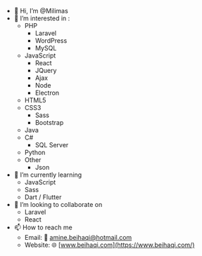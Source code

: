 - 👋 Hi, I’m @Milimas
- 👀 I’m interested in :
  - PHP
    - Laravel
    - WordPress
    - MySQL
  - JavaScript
    - React
    - JQuery
    - Ajax
    - Node
    - Electron
  - HTML5
  - CSS3
    - Sass
    - Bootstrap
  - Java
  - C#
    - SQL Server
  - Python
  - Other
    - Json
- 🌱 I’m currently learning 
  - JavaScript
  - Sass
  - Dart / Flutter
- 💞️ I’m looking to collaborate on 
  - Laravel
  - React
- 📫 How to reach me 
  - Email: 📧 [amine.beihaqi@hotmail.com](mailto:amine.beihaqi@hotmail.com)
  - Website: 🌐 [www.beihaqi.com](https://www.beihaqi.com/)

<!---
Milimas/Milimas is a ✨ special ✨ repository because its `README.md` (this file) appears on your GitHub profile.
You can click the Preview link to take a look at your changes.
--->
